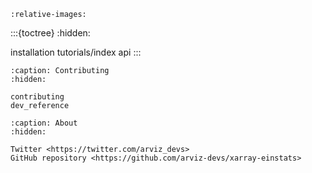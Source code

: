 ```{include} ../../README.md
:relative-images:
```

:::{toctree}
:hidden:

installation
tutorials/index
api
:::

```{toctree}
:caption: Contributing
:hidden:

contributing
dev_reference
```

```{toctree}
:caption: About
:hidden:

Twitter <https://twitter.com/arviz_devs>
GitHub repository <https://github.com/arviz-devs/xarray-einstats>
```

